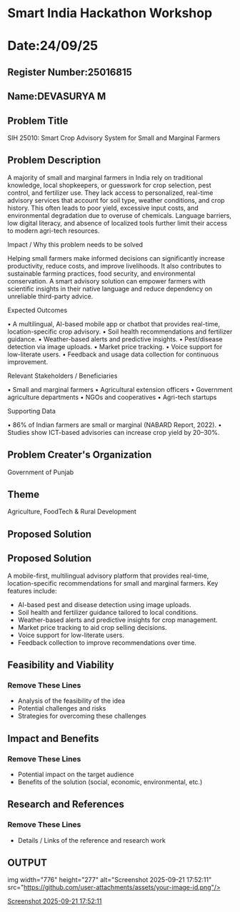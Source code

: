# Smart India Hackathon Workshop
# Date:24/09/25
## Register Number:25016815
## Name:DEVASURYA M
## Problem Title
SIH 25010: Smart Crop Advisory System for Small and Marginal Farmers
## Problem Description
A majority of small and marginal farmers in India rely on traditional knowledge, local shopkeepers, or guesswork for crop selection, pest control, and fertilizer use. They lack access to personalized, real-time advisory services that account for soil type, weather conditions, and crop history. This often leads to poor yield, excessive input costs, and environmental degradation due to overuse of chemicals. Language barriers, low digital literacy, and absence of localized tools further limit their access to modern agri-tech resources.

Impact / Why this problem needs to be solved

Helping small farmers make informed decisions can significantly increase productivity, reduce costs, and improve livelihoods. It also contributes to sustainable farming practices, food security, and environmental conservation. A smart advisory solution can empower farmers with scientific insights in their native language and reduce dependency on unreliable third-party advice.

Expected Outcomes

• A multilingual, AI-based mobile app or chatbot that provides real-time, location-specific crop advisory.
• Soil health recommendations and fertilizer guidance.
• Weather-based alerts and predictive insights.
• Pest/disease detection via image uploads.
• Market price tracking.
• Voice support for low-literate users.
• Feedback and usage data collection for continuous improvement.

Relevant Stakeholders / Beneficiaries

• Small and marginal farmers
• Agricultural extension officers
• Government agriculture departments
• NGOs and cooperatives
• Agri-tech startups

Supporting Data

• 86% of Indian farmers are small or marginal (NABARD Report, 2022).
• Studies show ICT-based advisories can increase crop yield by 20–30%.

## Problem Creater's Organization
Government of Punjab

## Theme
Agriculture, FoodTech & Rural Development

## Proposed Solution
<h2>Proposed Solution</h2>
    <p>A mobile-first, multilingual advisory platform that provides real-time, location-specific recommendations for small and marginal farmers. Key features include:</p>
    <ul>
      <li>AI-based pest and disease detection using image uploads.</li>
      <li>Soil health and fertilizer guidance tailored to local conditions.</li>
      <li>Weather-based alerts and predictive insights for crop management.</li>
      <li>Market price tracking to aid crop selling decisions.</li>
      <li>Voice support for low-literate users.</li>
      <li>Feedback collection to improve recommendations over time.</li>
    </ul>

## Feasibility and Viability
<h3>Remove These Lines</h3>
<ul><li>Analysis of the feasibility of the idea</li>
<li>Potential challenges and risks</li>
<li>Strategies for overcoming these challenges</li></ul>

## Impact and Benefits
<h3>Remove These Lines</h3>
<ul><li>Potential impact on the target audience</li>
<li>Benefits of the solution (social, economic, environmental, etc.)</li></ul>

## Research and References
<h3>Remove These Lines</h3>
<ul><li>Details / Links of the reference and research work</li></ul>



## OUTPUT

img width="776" height="277" alt="Screenshot 2025-09-21 17:52:11" src="https://github.com/user-attachments/assets/your-image-id.png"/>

[Screenshot 2025-09-21 17:52:11](https://github.com/user-attachments/assets/your-image-id.png)


     
